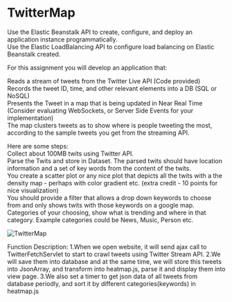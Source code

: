 # TwitterMap
Use the Elastic Beanstalk API to create, configure, and deploy an application instance programmatically.         
Use the Elastic LoadBalancing API to configure load balancing on Elastic Beanstalk created.         
           
For this assignment you will develop an application that:         
          
Reads a stream of tweets from the Twitter Live API (Code provided)              
Records the tweet ID, time, and other relevant elements into a DB (SQL or NoSQL)             
Presents the Tweet in a map that is being updated in Near Real Time (Consider evaluating WebSockets, or Server Side Events for your implementation)          
The map clusters tweets as to show where is people tweeting the most, according to the sample tweets you get from the streaming API.           
             
Here are some steps:              
Collect about 100MB twits using Twitter API.            
Parse the Twits and store in Dataset. The parsed twits should have location information and a set of key words from the content of the twits.               
You create a scatter plot or any nice plot that depicts all the twits with a the density map - perhaps with color gradient etc. (extra credit - 10 points for nice visualization)            
You should provide a filter that allows a drop down keywords to choose from and only shows twits with those keywords on a google map.           
Categories of your choosing, show what is trending and where in that category. Example categories could be News, Music, Person etc.      


![TwitterMap](https://cloud.githubusercontent.com/assets/10342877/11601916/972aee74-9aa4-11e5-9237-0a84a7c5c211.png)

Function Description:
1.When we open website, it will send ajax call to TwitterFetchServlet to start to crawl tweets using Twitter Stream API. 
2.We will save them into database and at the same time, we will store this tweets into JsonArray, and transform into heatmap.js, parse it and display them into view page. 
3.We also set a timer to get json data of all tweets from database periodly, and sort it by different categories(keywords) in heatmap.js
